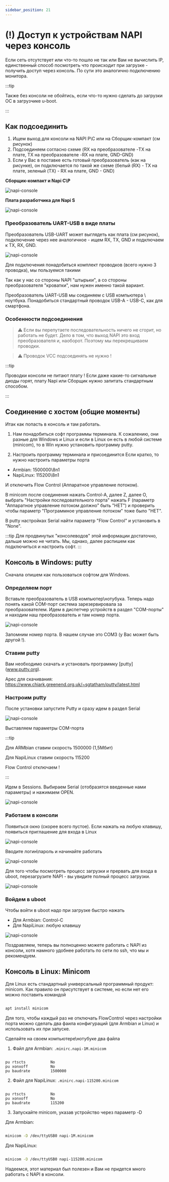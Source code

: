 ```yaml
---
sidebar_position: 21
---
```


# (!) Доступ к устройствам NAPI через консоль

Если сеть отсутствует или что-то пошло не так или Вам не вычислить IP, единственный способ посмотреть что происходит при загрузке - получить доступ через консоль. По сути это аналогично подключению монитора.

:::tip

Также без консоли не обойтись, если  что-то нужно сделать до загрузки ОС в загрузчике u-boot.

:::


## Как подсоединить

1. Ищем выход для консоли на NAPI P\C или на Сборщик-компакт (см рисунок)
2. Подсоединяем согласно схеме (RX на преобразователе -TX на плате, TX на преобразователе -RX на плате, GND-GND)
3. Если у Вас в поставке есть готовый преобразователь (как на рисунке), он подключается по такой же схеме (белый (RX) - TX на плате, зеленый (TX) - RX на плате, GND - GND)

**Сборщик-компакт и Napi С\P**

![napi-console](img-console/c1.jpg)

**Плата разработчика для Napi S**

![napi-console](img-console/slot-c1.jpg)

### Преобразователь UART-USB в виде платы

Преобразователь USB-UART может выглядеть как плата (см рисунок),
подключение через нее аналогичное - ищем RX, TX, GND и подключаем к TX, RX, GND.

![napi-console](img-console/c2.jpg)

Для подключения понадобиться комплект проводков (всего нужно 3 проводка), мы пользуемся такими


Так как у нас со стороны NAPI "штырьки", а со стороны преобразователя "кроватки", нам нужен именно такой вариант.

Преобразователь UART-USB мы соединяем с USB компьютера \ ноутбука. Понадобиться стандартный проводок USB-A - USB-C, как для смартфона.

### Особенности подсоединения

>:warning: Если вы перепутаете последовательность ничего не сгорит, но работать не будет. Дело в том, что выход NAPI это вход преобразователя и, наоборот. Поэтому мы перекрещиваем проводки.

>:warning: Проводок VCC подсоединять не нужно !

:::tip

Проводки консоли не питают плату ! Если даже какие-то сигнальные диоды горят, плату Napi или Сборщик нужно запитать стандартным способом.

:::

## Соединение с хостом (общие моменты)

Итак как попасть в консоль и там работать.

1. Нам понадобиться софт программы терминала. К сожалению, они разные для Windows и Linux и если в Linux он есть в любой системе (minicom), то в Win нужно установить программу putty.

2. Настроить программу терминала и присоединится
Если кратко, то нужно настроить параметры порта

- Armbian: 1500000\8n1
- NapiLinux: 115200\8n1

И отключить Flow Control (Аппаратное управление потоком).

В minicom после соединения нажать Control-A, далее Z, далее O, выбрать "Настройки последовательного порта" нажать F (параметр "Аппаратное управление потоком должно" быть "НЕТ") и проверить чтобы параметр "Программное управление потоком" тоже было "НЕТ".

В putty настройках Serial найти параметр "Flow Control" и установить в "None".

:::tip
Для продвинутых "консолеводов" этой информации достаточно, дальше можно не читать. Мы, однако, далее распишем как подключиться и настроить софт.
:::


## Консоль в Windows: putty

Сначала опишем как пользоваться софтом для Windows.

### Определяем порт

Вставьте преобразователь в USB компьютер\нотубука. Теперь надо понять какой COM-порт система зарезервировала за преобразователем. Идем в диспетчер устройств в раздел  "COM-порты" и находим наш преобразователь и там номер порта.

![napi-console](img-console/win-1.jpg)

Запомним номер порта. В нашем случае это COM3 (у Вас может быть другой !).

### Ставим putty

Вам необходимо скачать и установать программку [putty] (www.putty.org).

Арес для скачивания: https://www.chiark.greenend.org.uk/~sgtatham/putty/latest.html

### Настроим putty

После установки запустите Putty и сразу идем в раздел Serial

![napi-console](img-console/putty-1.jpg)

Выставляем параметры COM-порта

:::tip

Для ARMbian ставим скорость 1500000 (1,5Мбит)

Для NapiLinux ставим скорость 115200

Flow Control отключаем !

:::

Идем в Sessions. Выбираем Serial (отобразятся введенные нами параметры) и нажимаем OPEN.

![napi-console](img-console/putty-2.jpg)

### Работаем в консоли

Появиться окно (скорее всего пустое). Если нажать на любую клавишу,
появиться приглашение для входа в Linux

![napi-console](img-console/putty-3.jpg)

Вводите логин\пароль и начинайте работать

![napi-console](img-console/putty-4.jpg)

Для того чтобы посмотреть процесс загрузки и прервать для входа в uboot, перезагрузите NAPI - вы увидите полный процесс загрузки.

![napi-console](img-console/putty-5.jpg)

### Войдем в uboot

Чтобы войти в uboot надо при загрузке быстро нажать

- Для Armbian: Control-C
- Для NapiLinux: любую клавишу

![napi-console](img-console/putty-6.jpg)

Поздравляем, теперь вы полноценно можете работать c NAPI из консоли, хотя намного удобнее работать по сети по ssh, что мы и рекомендуем.


## Консоль в Linux: Minicom

Для Linux есть стандартный универсальный программный продукт: minicom. Как правило он присутствует в системе, но если нет его можно поставить командой

```bash

apt install minicom

```

Для того, чтобы каждый раз не отключать FlowControl через настройки порта можно сделать два фаила конфигураций (для Armbian и Linux) и использовать их при запуске.

Сделайте на своем компьютере\нотубуке два файла

1. Файл для Armbian:  `.minirc.napi-1M.minicom`
```text

pu rtscts           No
pu xonxoff          No
pu baudrate         1500000

```
2. Файл для NapiLinux: `.minirc.napi-115200.minicom`

```text

pu rtscts           No
pu xonxoff          No
pu baudrate         115200

```

3. Запускайте minicom, указав устройство через параметр -D

Для Armbian:

```bash

minicom -D /dev/ttyUSB0 napi-1M.minicom

```

Для NapiLinux:

```bash

minicom -D /dev/ttyUSB0 napi-115200.minicom

```

Надеемся, этот материал был полезен и Вам не придется много работать с NAPI в консоли.
